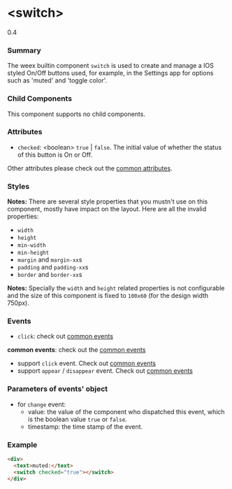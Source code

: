 # &lt;switch&gt;
<span class="weex-version">0.4</span>


### Summary

The weex builtin component `switch` is used to create and manage a IOS styled On/Off buttons used, for example, in the Settings app for options such as 'muted' and 'toggle color'.

### Child Components

This component supports no child components.

### Attributes

- `checked`: &lt;boolean&gt; `true` | `false`. The initial value of whether the status of this button is On or Off.

Other attributes please check out the [common attributes](../references/common-attrs.md).

### Styles

**Notes:** There are several style properties that you mustn't use on this component, mostly have impact on the layout. Here are all the invalid properties:

- `width`
- `height`
- `min-width`
- `min-height`
- `margin` and `margin-xx`s
- `padding` and `padding-xx`s
- `border` and `border-xx`s

**Notes:** Specially the `width` and `height` related properties is not configurable and the size of this component is fixed to `100x60` (for the design width 750px).

### Events

- `click`: check out [common events](../references/common-event.md)

**common events**: check out the [common events](../references/common-event.md)

- support `click` event. Check out [common events](../references/common-event.md)
- support `appear` / `disappear` event. Check out [common events](../references/common-event.md)

### Parameters of events' object

- for `change` event:
  - value: the value of the component who dispatched this event, which is the boolean value ``true`` or ``false``.
  - timestamp: the time stamp of the event.

### Example

```html
<div>
  <text>muted:</text>
  <switch checked="true"></switch>
</div>
```
